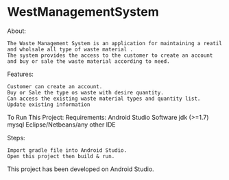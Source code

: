 # WestManagementSystem
About:

    The Waste Management System is an application for maintaining a reatil and wholsale all type of waste material .
    The system provides the access to the customer to create an account and buy or sale the waste material according to need.

Features:

    Customer can create an account.
    Buy or Sale the type os waste with desire quantity.
    Can access the existing waste material types and quantity list.
    Update existing information

To Run This Project:
Requirements:
    Android Studio Software
    jdk (>=1.7)
    mysql
    Eclipse/Netbeans/any other IDE

Steps:

    Import gradle file into Android Studio.
    Open this project then build & run.

This project has been developed on Android Studio.
